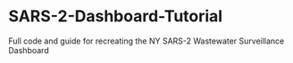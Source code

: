 # SARS-2-Dashboard-Tutorial
Full code and guide for recreating the NY SARS-2 Wastewater Surveillance Dashboard
